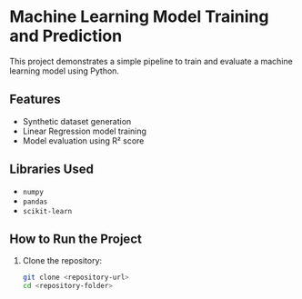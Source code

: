 # Machine Learning Model Training and Prediction

This project demonstrates a simple pipeline to train and evaluate a machine learning model using Python.

## Features
- Synthetic dataset generation
- Linear Regression model training
- Model evaluation using R² score

## Libraries Used
- `numpy`
- `pandas`
- `scikit-learn`

## How to Run the Project

1. Clone the repository:
   ```bash
   git clone <repository-url>
   cd <repository-folder>

